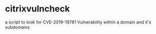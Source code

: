 # citrixvulncheck
a script to look for CVE-2019-19781 Vulnerability within a domain and it's subdomains
